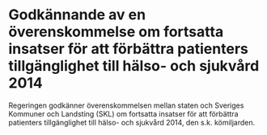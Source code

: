 # Godkännande av en överenskommelse om fortsatta insatser för att förbättra patienters tillgänglighet till hälso- och sjukvård 2014

Regeringen godkänner överenskommelsen mellan staten och Sveriges Kommuner och Landsting (SKL) om fortsatta insatser för att förbättra patienters tillgänglighet till hälso- och sjukvård 2014, den s.k. kömiljarden.
